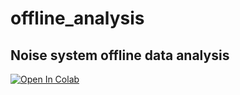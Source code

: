 # offline_analysis
## Noise system offline data analysis 

[![Open In Colab](https://colab.research.google.com/assets/colab-badge.svg)](https://colab.research.google.com/github/grochot/offline_analysis/blob/main/noise_system_offline_v1.ipynb)
